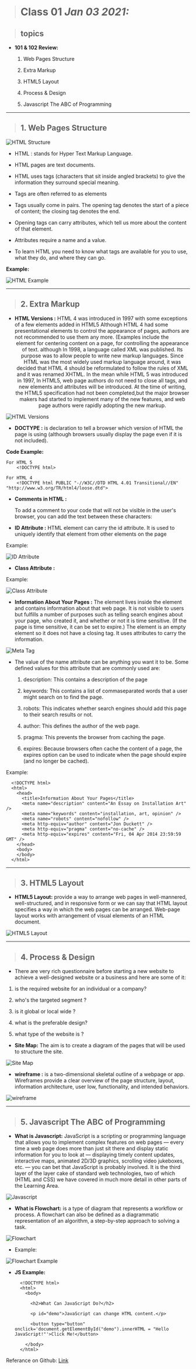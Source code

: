 
> # Class 01 *Jan 03 2021:*

> ## topics
  
 * **101 & 102 Review:** 

   1. Web Pages Structure
    
   2. Extra Markup
    
   3. HTML5 Layout
    
   4. Process & Design
    
   5. Javascript The ABC of Programming
   
---

> ## 1. Web Pages Structure

![HTML Structure](https://www.development-tutorial.com/my_images/what_basic_structure_web_page/structure.png)


* HTML : stands for Hyper Text Markup Language.

* HTML pages are text documents.

* HTML uses tags (characters that sit inside angled brackets) to give the information they surround special meaning.

* Tags are often referred to as elements

* Tags usually come in pairs. The opening tag denotes the start of a piece of content; the closing tag denotes the end.

* Opening tags can carry attributes, which tell us more about the content of that element.

* Attributes require a name and a value.

* To learn HTML you need to know what tags are available for you to use, what they do, and where they can go.

**Example:**

![HTML Example](https://codescracker.com/html/images/html-document-structure-example.jpg)

---

> ## 2. Extra Markup

* **HTML Versions :** HTML 4 was introduced in 1997 with some exceptions of a few elements added in HTML5  Although HTML 4 had some presentational elements to control the appearance of pages, authors are not recommended to use them any more. (Examples include the <center> element for centering content on a page, <font> for controlling the appearance of text. although In 1998, a language called XML was published. Its purpose was to allow people to write new markup languages. Since HTML was the most widely used
markup language around, it was decided that HTML 4 should be reformulated to follow the rules of XML and it was renamed XHTML. In the mean while HTML 5 was introduced in 1997, In HTML5, web page authors do not need to close all tags, and new elements and attributes will be introduced. At the time of writing, the HTML5 specification had not been completed,but the major browser makers had started to implement many of the new features, and web page authors were rapidly adopting the new markup.

![HTML Versions](https://i.ytimg.com/vi/lcpEqOVHMXI/hqdefault.jpg)

* **DOCTYPE :** is declaration to tell a browser which version of HTML the page is using (although browsers usually display the page even if it is not included).

**Code Example:**

    For HTML 5
        <!DOCTYPE html>

    For HTML 4
        <!DOCTYPE html PUBLIC "-//W3C//DTD HTML 4.01 Transitional//EN" "http://www.w3.org/TR/html4/loose.dtd">

* **Comments in HTML :**

    To add a comment to your code that will not be visible in the user's browser, you can add the text between these characters:
        <!-- comment goes here -->


* **ID Attribute :** HTML element can carry the id attribute. It is used to uniquely identify that element from other elements on the page

Example:

![ID Attribute](https://chaudharyacademy.com/wp-content/uploads/2020/11/frm00002-4.jpg)


* **Class Attribute :**

Example:

![Class Attribute](https://encrypted-tbn0.gstatic.com/images?q=tbn:ANd9GcRBU7HUaSwCvVPWgGSJ28jCejg8WLOR_IGrrg&usqp=CAU)


* **Information About Your Pages :** The <meta> element lives inside the <head> element and contains information about that web page. It is not visible to users but fulfills a  number of purposes such as telling search engines about your page, who created it, and whether or not it is time sensitive. (If the page is time sensitive, it can be set to  expire.) The <meta> element is an empty element so it does not have a closing tag. It uses attributes to carry the information. 

![Meta Tag](https://www.webdevelopersnotes.com/wp-content/uploads/meta-tags-html-meta-tags-keyword-refresh-redirect.png)

* The value of the name attribute can be anything you want it to be. Some defined values for this attribute that are commonly used are:

  1. description: This contains a description of the page

  2. keywords: This contains a list of commaseparated words that a user might search on to find the page.
 
  3. robots: This indicates whether search engines should add this page to their search results or not.

  4. author: This defines the author of the web page.

  5. pragma: This prevents the browser from caching the page.

  6. expires: Because browsers often cache the content of a page, the expires option can be used to indicate when the page should expire (and no longer be cached).

Example: 

      <!DOCTYPE html>
      <html>
        <head>
          <title>Information About Your Pages</title>
          <meta name="description" content="An Essay on Installation Art" />
          <meta name="keywords" content="installation, art, opinion" />
          <meta name="robots" content="nofollow" />
          <meta http-equiv="author" content="Jon Duckett" />
          <meta http-equiv="pragma" content="no-cache" />
          <meta http-equiv="expires" content="Fri, 04 Apr 2014 23:59:59 GMT" />
        </head>
        <body>
        </body>
      </html>
---

> ## 3. HTML5 Layout 
 
* **HTML5 Layout:** provide a way to arrange web pages in well-mannered, well-structured, and in responsive form or we can say that HTML layout specifies a way in which the web pages can be arranged. Web-page layout works with arrangement of visual elements of an HTML document.

![HTML5 Layout](https://devdocs.magento.com/common/images/layouts_block_containers_defn21.png)

---

> ## 4. Process & Design

* There are very rich questionnaire before starting a new website to achieve a well-designed website or a business and here are some of it: 


 1. is the required website for an individual or a company?
 
 2. who's the targeted segment ? 
 
 3. is it global or local wide ?
 
 4. what is the preferable design?
 
 5. what type of the website is ?
 
* **Site Map:** The aim is to create a diagram of the pages that will be used to structure the site. 

![Site Map](https://i.pinimg.com/originals/1c/c5/f4/1cc5f4ec000969f11eedf4dbe0f8c9d8.png)

* **wireframe :** is a two-dimensional skeletal outline of a webpage or app. Wireframes provide a clear overview of the page structure, layout, information architecture, user low, functionality, and intended behaviors.

![wireframe](https://www.cleart.com/wp-content/uploads/2018/05/top-reasons-to-wireframe-your-web-or-mobile-app.jpg)

---

> ## 5. Javascript The ABC of Programming

* **What is Javascript:** JavaScript is a scripting or programming language that allows you to implement complex features on web pages — every time a web page does more than just sit there and display static information for you to look at — displaying timely content updates, interactive maps, animated 2D/3D graphics, scrolling video jukeboxes, etc. — you can bet that JavaScript is probably involved. It is the third layer of the layer cake of standard web technologies, two of which (HTML and CSS) we have covered in much more detail in other parts of the Learning Area.

![Javascript](https://mdn.mozillademos.org/files/13502/cake.png)



* **What is Flowchart:**  is a type of diagram that represents a workflow or process. A flowchart can also be defined as a diagrammatic representation of an algorithm, a step-by-step approach to solving a task.


![Flowchart](https://www.quality-assurance-solutions.com/images/flowchart-shapes-1.jpg)


* Example: 

![Flowchart Example](https://i.pinimg.com/originals/fc/b1/31/fcb13100330b8b483764c5ba75358a3a.png)


* **JS Example:** 

        <!DOCTYPE html>
        <html>
          <body>

            <h2>What Can JavaScript Do?</h2>

            <p id="demo">JavaScript can change HTML content.</p>

            <button type="button" onclick='document.getElementById("demo").innerHTML = "Hello JavaScript!"'>Click Me!</button>

          </body>
        </html>


Referance on Github: [Link](https://anassawalha95.github.io/reading-notes-2/Class%2001)